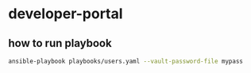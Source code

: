 # developer-portal

## how to run playbook
```bash
ansible-playbook playbooks/users.yaml --vault-password-file mypass
```